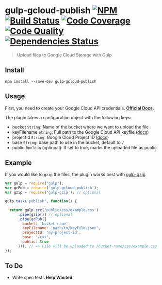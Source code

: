 # gulp-gcloud-publish [![NPM](https://img.shields.io/npm/v/gulp-gcloud-publish.svg?style=flat-square)](https://www.npmjs.com/package/gulp-gcloud-publish) [![Build Status](https://img.shields.io/travis/albertorestifo/gulp-gcloud-publish.svg?style=flat-square)](https://travis-ci.org/albertorestifo/gulp-gcloud-publish) [![Code Coverage](https://img.shields.io/codeclimate/coverage/github/albertorestifo/gulp-gcloud-publish.svg?style=flat-square)](https://codeclimate.com/github/albertorestifo/gulp-gcloud-publish) [![Code Quality](https://img.shields.io/codeclimate/github/albertorestifo/gulp-gcloud-publish.svg?style=flat-square)](https://codeclimate.com/github/albertorestifo/gulp-gcloud-publish) [![Dependencies Status](https://img.shields.io/david/albertorestifo/gulp-gcloud-publish.svg?style=flat-square)](https://david-dm.org/albertorestifo/gulp-gcloud-publish)


> Upload files to Google Cloud Storage with Gulp

## Install

```
npm install --save-dev gulp-gcloud-publish
```

## Usage

First, you need to create your Google Cloud API credentials. [__Official Docs__][gc-docs].

The plugin takes a configuration object with the following keys:

- bucket `String`: Name of the bucket where we want to upload the file
- keyFilename `String`: Full path to the Google Cloud API keyfile ([docs][gc-docs])
- projectId `String`: Google Cloud Project ID ([docs][gc-docs])
- base `String`: base path to use in the bucket, default to `/`
- public `Boolean` (optional): If set to true, marks the uploaded file as public

## Example

If you would like to `gzip` the files, the plugin works best with [gulp-gzip](https://www.npmjs.com/package/gulp-gzip).

```js
var gulp = require('gulp');
var gcPub = require('gulp-gcloud-publish');
var gzip = require('gulp-gzip'); // optional

gulp.task('publish', function() {

  return gulp.src('public/css/example.css')
      .pipe(gzip()) // optional
      .pipe(gcPub({
        bucket: 'bucket-name',
        keyFilename: 'path/to/keyFile.json',
        projectId: 'my-project-id',
        base: '/css',
        public: true
      })); // => File will be uploaded to /bucket-name/css/example.css
});
```

## To Do

- Write spec tests __Help Wanted__

[gc-docs]: https://googlecloudplatform.github.io/gcloud-node/#/authorization
